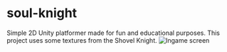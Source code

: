 # soul-knight
Simple 2D Unity platformer made for fun and educational purposes. This project uses some textures from the Shovel Knight.
![Ingame screen](https://github.com/allacee/soul-knight/blob/main/Samples/main-screen.png)
